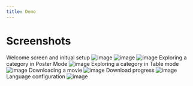 ```yaml
--- 
title: Demo
---
```


# Screenshots

Welcome screen and initual setup
![image](/img/demo/37b43186-aa9d-4d59-b19b-70ad26a99407.png)
![image](/img/demo/b63af874-fc26-471f-b4ad-8901d686379f.png)
![image](/img/demo/a761e86b-823e-45b2-bb43-39a7d5b38913.png)
Exploring a category in Poster Mode
![image](/img/demo/a13891fa-1ece-4d41-99ce-857c313a01d5.png)
Exploring a category in Table mode
![image](/img/demo/ffc01987-f02b-405e-9a7c-8976d69b5405.png)
Downloading a movie
![image](/img/demo/9e208810-69e6-421a-b4e6-940f939192cd.png)
Download progress
![image](/img/demo/5d02fc10-c886-4fdc-9d44-0c19a6489cad.png)
Language configuration
![image](/img/demo/c36662aa-877b-4a5e-9d40-aab689555202.png)



